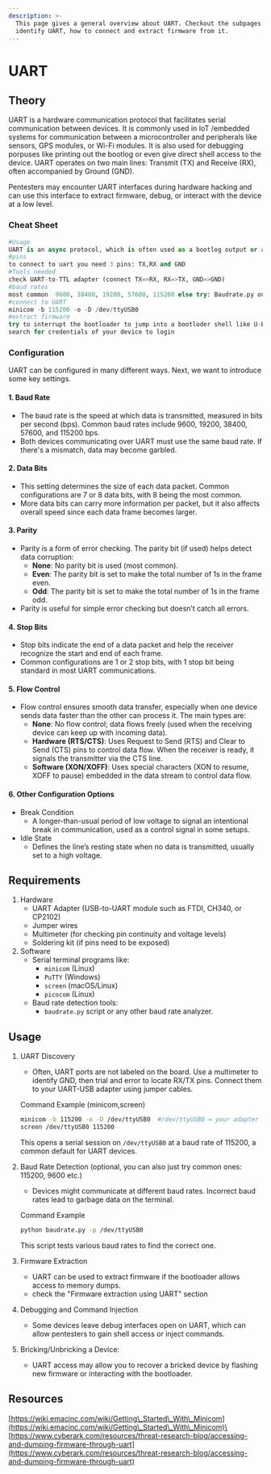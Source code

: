 ```yaml
---
description: >-
  This page gives a general overview about UART. Checkout the subpages on how to
  identify UART, how to connect and extract firmware from it.
---
```


# UART

## **Theory**

UART is a hardware communication protocol that facilitates serial communication between devices. It is commonly used in IoT /embedded systems for communication between a microcontroller and peripherals like sensors, GPS modules, or Wi-Fi modules. It is also used for debugging porpuses like printing out the bootlog or even give direct shell access to the device. UART operates on two main lines: Transmit (TX) and Receive (RX), often accompanied by Ground (GND).

Pentesters may encounter UART interfaces during hardware hacking and can use this interface to extract firmware, debug, or interact with the device at a low level.

### Cheat Sheet

```python
#Usage
UART is an async protocol, which is often used as a bootlog output or a console
#pins
to connect to uart you need 3 pins: TX,RX and GND
#Tools needed
check UART-to-TTL adapter (connect TX=>RX, RX=>TX, GND=>GND)
#baud rates
most common  9600, 38400, 19200, 57600, 115200 else try: Baudrate.py on Github
#connect to UART
minicom -b 115200 -o -D /dev/ttyUSB0
#extract firmware
try to interrupt the bootloader to jump into a bootloder shell like U-BOOT
search for credentials of your device to login
```

### Configuration

UART can be configured in many different ways. Next, we want to introduce some key settings.

#### 1. **Baud Rate**

* The baud rate is the speed at which data is transmitted, measured in bits per second (bps). Common baud rates include 9600, 19200, 38400, 57600, and 115200 bps.
* Both devices communicating over UART must use the same baud rate. If there's a mismatch, data may become garbled.

#### 2. **Data Bits**

* This setting determines the size of each data packet. Common configurations are 7 or 8 data bits, with 8 being the most common.
* More data bits can carry more information per packet, but it also affects overall speed since each data frame becomes larger.

#### 3. **Parity**

* Parity is a form of error checking. The parity bit (if used) helps detect data corruption:
  * **None**: No parity bit is used (most common).
  * **Even**: The parity bit is set to make the total number of 1s in the frame even.
  * **Odd**: The parity bit is set to make the total number of 1s in the frame odd.
* Parity is useful for simple error checking but doesn’t catch all errors.

#### 4. **Stop Bits**

* Stop bits indicate the end of a data packet and help the receiver recognize the start and end of each frame.
* Common configurations are 1 or 2 stop bits, with 1 stop bit being standard in most UART communications.

#### 5. **Flow Control**

* Flow control ensures smooth data transfer, especially when one device sends data faster than the other can process it. The main types are:
  * **None**: No flow control; data flows freely (used when the receiving device can keep up with incoming data).
  * **Hardware (RTS/CTS)**: Uses Request to Send (RTS) and Clear to Send (CTS) pins to control data flow. When the receiver is ready, it signals the transmitter via the CTS line.
  * **Software (XON/XOFF)**: Uses special characters (XON to resume, XOFF to pause) embedded in the data stream to control data flow.

#### 6. **Other Configuration Options**

* Break Condition
  * A longer-than-usual period of low voltage to signal an intentional break in communication, used as a control signal in some setups.
* Idle State
  * Defines the line’s resting state when no data is transmitted, usually set to a high voltage.

## **Requirements**

1. Hardware
   * UART Adapter (USB-to-UART module such as FTDI, CH340, or CP2102)
   * Jumper wires
   * Multimeter (for checking pin continuity and voltage levels)
   * Soldering kit (if pins need to be exposed)
2. Software
   * Serial terminal programs like:
     * `minicom` (Linux)
     * `PuTTY` (Windows)
     * `screen` (macOS/Linux)
     * `picocom` (Linux)
   * Baud rate detection tools:
     * `baudrate.py` script or any other baud rate analyzer.

## **Usage**

1.  UART Discovery

    * Often, UART ports are not labeled on the board. Use a multimeter to identify GND, then trial and error to locate RX/TX pins. Connect them to your UART-USB adapter using jumper cables.

    Command Example (minicom,screen)

    ```bash
    minicom -b 115200 -o -D /dev/ttyUSB0  #/dev/ttyUSB0 = your adapter
    screen /dev/ttyUSB0 115200
    ```

    This opens a serial session on `/dev/ttyUSB0` at a baud rate of 115200, a common default for UART devices.
2.  Baud Rate Detection (optional, you can also just try common ones: 115200, 9600 etc.)

    * Devices might communicate at different baud rates. Incorrect baud rates lead to garbage data on the terminal.

    Command Example

    ```bash
    python baudrate.py -p /dev/ttyUSB0
    ```

    This script tests various baud rates to find the correct one.
3. Firmware Extraction
   * UART can be used to extract firmware if the bootloader allows access to memory dumps.
   * check the "Firmware extraction using UART" section
4. Debugging and Command Injection
   * Some devices leave debug interfaces open on UART, which can allow pentesters to gain shell access or inject commands.
5. Bricking/Unbricking a Device:
   * UART access may allow you to recover a bricked device by flashing new firmware or interacting with the bootloader.

## Resources

[https://wiki.emacinc.com/wiki/Getting\_Started\_With\_Minicom](https://wiki.emacinc.com/wiki/Getting\_Started\_With\_Minicom)\
[https://www.cyberark.com/resources/threat-research-blog/accessing-and-dumping-firmware-through-uart](https://www.cyberark.com/resources/threat-research-blog/accessing-and-dumping-firmware-through-uart)

